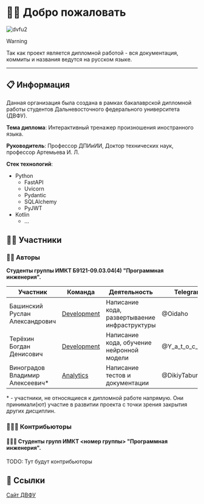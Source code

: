 # 👋🏻 Добро пожаловать

![dvfu2](https://github.com/user-attachments/assets/1a0a7525-14bf-40b4-ab53-f78ca872b561)

> [!WARNING]
> 
> Так как проект является дипломной работой - вся документация, коммиты и названия ведутся на русском языке.
>

---

## 📋 Информация
Данная организация была создана в рамках бакалаврской дипломной работы студентов Дальневосточного федерального университета (ДВФУ).

**Тема диплома**: Интерактивный тренажер произношения иностранного языка.

**Руководитель**: Профессор ДПИиИИ, Доктор технических наук, профессор Артемьева И. Л. 

**Стек технологий**:
- Python
  - FastAPI
  - Uvicorn
  - Pydantic
  - SQLAlchemy
  - PyJWT
- Kotlin
  - ... 



## 🙎‍♂️ Участники

### 👨‍💼 Авторы
**Студенты группы ИМКТ Б9121-09.03.04(4) "Программная инженерия".**

| Участник                           | Команда                                                                                                                     | Деятельность                                      | Telegram           | Должность                       |
|------------------------------------|-----------------------------------------------------------------------------------------------------------------------------|---------------------------------------------------|--------------------|---------------------------------|
| Башинский Руслан Александрович     | [Development](https://github.com/orgs/FEFU-Diploma-Bashinskii-Tertekhin/teams/development)                                  | Написание кода, развертываение инфраструктуры     | @Oidaho            | Teamlead, <br> Build enginer    |
| Терёхин Богдан Денисович           | [Development](https://github.com/orgs/FEFU-Diploma-Bashinskii-Tertekhin/teams/development)                                  | Написание кода, обучение нейронной модели         | @Y_a_t_o_c_h_k_a   | Programmer                      |
| Виноградов Владимир Алексеевич*    | [Analytics](https://github.com/orgs/FEFU-Diploma-Bashinskii-Tertekhin/teams/analytics)                                      | Написание тестов и документации                   | @DikiyTaburet      | Tester, <br> Technical Writer   |

\* \- участники, не относящиеся к дипломной работе напрямую. Они принимали(ют) участие в развитии проекта с точки зрения закрытия других дисциплин.

### 👨🏻‍🔧 Контрибьюторы
#### 👨🏻‍🎓 Студенты групп ИМКТ <номер группы> "Программная инженерия".
TODO: Тут будут контрибьюторы 

## 🔗 Ссылки
[Сайт ДВФУ](https://www.dvfu.ru/)

